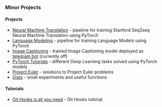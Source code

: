 ### Minor Projects

#### Projects

- [Neural Machine Translation](https://github.com/dayyass/neural-machine-translation) - pipeline for training Stanford Seq2seq Neural Machine Translation using PyTorch
- [Language Modeling](https://github.com/dayyass/language-modeling) - pipeline for training Language Models using PyTorch
- [Image Captioning](https://github.com/dayyass/image-captioning) - trained Image Captioning model deployed as [telegram bot](https://t.me/dayyass_image_captioning_bot) (currently off)
- [PyTorch Tutorials](https://github.com/dayyass/pytorch-tutorials) - different Deep Learning tasks solved using PyTorch models
- [Project Euler](https://github.com/dayyass/project-euler) - solutions to Project Euler problems
- [Gists](https://gist.github.com/dayyass) - small experiments and useful functions

#### Tutorials

- [Git Hooks is all you need](https://github.com/dayyass/git-hooks-is-all-you-need) - Git Hooks tutorial

